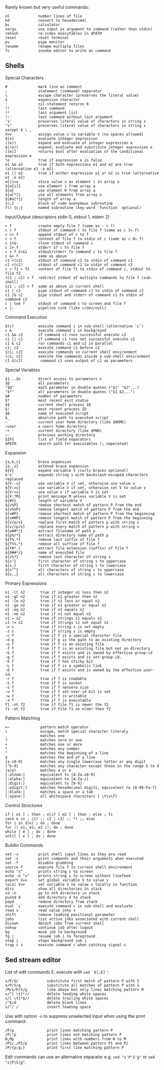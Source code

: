 Rarely known but very useful commands:

    nl             number lines of file
    hd             convert to hexadecimal
    bc             calculator
    xargs          use input as argument to command (rather then stdin)
    rehash         re-index executables in $PATH
    reset          reset terminal
    pv             pipe monitor
    rename         rename multiple files
    fc             invoke editor to write an command

## Shells

Special Characters 

    #              mark line as comment
    ;              statement (command) separator
    \              escape character (preserves the literal value)
    $              expansion character
    :              nil-statement returns 0
    !!             last command
    !*             last argument list
    !:-            last command without last argument
    's'            preserves literal value of characters in string s
    "s"            preserves literal value of characters in string s except $ \ ,
    V=v            assign value v to variable V (no spaces allowed)
    $[e]           evaluate integer expression
    ((e))          expand and evaluate of integer expression e
    $((e))         expand, evaluate and substitute integer expression e
    [[e]]          returns bool after evaluation of the conditional expression e
    !e             true if expression e is false
    e1 && e2       true if both expressions e1 and e2 are true (alternative e1 -a e2)
    e1 || e2       true if either expression e1 or e2 is true (alternative e1 -o e2)
    a[i]=v         store value v as element i in array a
    ${a[i]}        use element i from array a
    ${a}           use element 0 from array a
    ${a[*]}        use all elements from array a
    ${#a[*]}       length of array a
    {c;}           block of code anonymous subroutine
    f() {c;}       named subroutine (key-word `function` optional)

Input/Output (descriptors stdin 0, stdout 1, stderr 2)

    > f            create empty file f (same as : > f)
    c > f          stdout of command c to file f (same as c 1> f)
    c >> f         append stdout of c to f
    c < f          content of file f to stdin of c (same as c 0< f)
    c 1>&-         close stdout of command c
    c 2> f         stderr of c to file f
    c > f 2>&1     stdout/stderr fo command c to file f
    c &> f         same as above
    c1 <(c2)       stdout of command c2 to stdin of command c1
    c1 >(c2)       stdout of command c1 to stdin of command c2
    c < f1 > f2    content of file f1 to stdin of command c, stdout to file f2  
    (c1 ; c2) > f  redirect stdout of multiple commands to file f (sub-shell)
    {c1 ; c2} > f  same as above in current shell
    c1 | c2        pipe stdout of command c1 to stdin of command c2
    c1 |& c2       pipe stdout and stderr of command c1 to stdin of command c2
    c | tee f      stdout of command c to screen and file f
    c |:           pipeline sink (like >/dev/null)

Command Execution

    $(c)           execute command c in sub-shell (alternative `c`)
    c &            execute command c in background
    c1 && c2       if command c1 runs successful execute c2
    c1 || c2       if command c1 runs not successful execute c2
    c1 & c2        run commands c1 and c2 in parallel
    c1; c2         execute command c1 before c2
    {c1; c2}       execute commands in current shell environment
    (c1; c2)       execute the commands inside a sub-shell environment
    c1 $(c2)        command c1 uses output of c2 as parameters

Special Variables

    $1...$n        direct access to parameters n
    $@             all parameters
    "$@"           each parameter in double-quotes ("$1" "$2"...)
    "$*"           all parameters in double-quotes ("$1 $2...")
    $#             number of parameters
    $?             most recent exit status
    $$             current shell process ID
    $!             most recent process ID
    $0             name of executed script
    $_             absolute path to executed script
    ~              current user home directory (like $HOME)
    ~user          a users home directory
    ~+             current directory (like $PWD)
    ~-             previous working directory 
    $IFS           list of field separators
    $PATH          search path for executables (; seperated)

Expansion
 
    {a,b,c}        brace expansion
    {a..z}         extened brace expansion 
    ${V}           expand variable V (curly braces optional)
    $'s'           expands string s with backslash-escaped characters replaced
    ${V:-v}        use variable V if set, otherwise use value v
    ${V:=v}        use variable V if set, otherwise set V to value v
    ${V:+v}        use value v if variable V is set
    ${V:?M}        print message M unless variable V is set
    ${#V}          length of variable V
    ${v%P}         remove shortest match of pattern P from the end  
    ${v%%P}        remove longest match of pattern P from the end
    ${v#P}         remove shortest match of pattern P from the beginning
    ${v##P}        remove longest match of pattern P from the beginning
    ${v/p/s}       replace first match of pattern p with string s
    ${v//p/s}      replace every match of pattern p with string s 
    ${p##*/}       extract filename of path p
    ${p%/*}        extract directory name of path p
    ${f%.*}        remove last suffix of file f
    ${f%%.*}       remove all suffixe of file f
    ${f#*.}        extract file extension (suffix) of file f
    ${0##*/}       name of executed file
    ${s%?}         remove last character of string s
    ${s^}          first character of string s to uppercase
    ${s,}          first character of string s to lowercase
    ${s^^}         all characters of string s to uppercase
    ${s,,}         all characters of string s to lowercase

Primary Expressions

    n1 -lt n2       true if integer n1 less then n2
    n1 -gt n2       true if n1 greater then n2
    n1 -le n2       true if n1 less or equal n2
    n1 -ge n2       true if n1 greater or equal n2
    n1 -eq n2       true if n1 equals n2
    n1 -ne n2       true if n1 not equal n2
    s1 = s2         true if strings s1 equals s2 
    s1 != s2        true if strings s1 not equal s2
    -n s            true if string s is not empty
    -z s            true if string s is empty
    -c f            true if f is a special character file
    -d p            true if p is the path to an existing directory
    -e f            true if f is an existing file
    -f f            true if f is an existing file but not an directory
    -G f            true if f exists and is owned by effective group-id
    -g f            true if f exists and is set-group-id.
    -k f            true if f has sticky bit
    -L f            true if f is a symbolic link
    -O f            true if f exists and is owned by the effective user-id.
    -r f            true if f is readable
    -S f            true if f is socket
    -s f            true if f nonzero size
    -u f            true if f set-user-id bit is set
    -w f            true if f is writable
    -x f            true if f is executable
    f1 -nt f2       true if file f1 is newer the f2
    f1 -ot f2       true if file f1 os older then f2

Pattern Matching

    =~              pattern match operator
    \               escape, match special character literaly
    .               matches one 
    ?               matches zero or one 
    +               matches one or more 
    *               matches any number 
    ^               matches the beginning of a line
    $               matches the end of a line
    [a-z0-9]        matches any single lowercase letter or any digit
    [^b-d]          matches any character except those in the range b to d
    (a|e)           matches a or e
    [:alnum:]       equivalent to [A-Za-z0-9]
    [:alpha:]       equivalent to [A-Za-z]
    [:digit:]       equivalent to [0-9]
    [:xdigit:]      matches hexadecimal digits, equivalent to [0-9A-Fa-f]
    [:blank:]       matches a space or a tab
    [:space:]       all whitespace characters [ \t\v\f]

Control Structures

    if [ e1 ] ; then ; elif [ e2 ] ; then ; else ; fi
    case e in ; c1) ;; c2 | c3) ;; *) ;; esac 
    for i in $(e) ; do ; done
    for (( e1; e2; e3 )); do ; done 
    while [ e ] ; do ; done
    until [ e ] ; do ; done

Buildin Commands 

    set -v         print shell input lines as they are read
    set -x         print commands and their arguments when executed
    set -f         disable globbing
    source f       execute file f in current shell environment
    echo "s"       prints string s to screen
    echo -n "s"    prints string s to screen without linefeed
    export V=v     set global variable V to value v
    local V=v      set variable V to value v locally in function         
    dirs           show all directories in stack
    cd ~n          go to nth directory in stack
    pushd d        add directory d to stack
    popd           remove directory from stack
    eval `c`       execute command c in sub-shell and evaluate
    read v         read value into v
    shift          remove leading positional parameter
    jobs           list active jobs associated with current shell
    disown         detach jobs from current shell
    nohup          continue job after logout
    bg             move job to background 
    fg j           resume job j to foreground
    stop j         stops background job j
    trap c s       execute command c when catching signal s

## Sed stream editor

List of edit commands E, execute with `sed 'E[;E]'`:

    s/P/S/             substitute first match of pattern P with S
    s/P/S/g            substitute all matches of pattern P with S
    /M/s/P/S/g         like above but only lines matching pattern M
    s/^[ \t]*//        delete leading white spaces
    s/[ \t]*$//        delete trailing white spaces
    /^$/d              delete blank lines
    s/^/ /             insert leading space 

Use with option `-n` to suppress unselected input when using the 
print command:

    /P/p               print lines matching pattern P 
    /P/!p              print lines not matching pattern P
    N,Mp               print lines with numbers from N to M
    /P1/,/P2/p         print lines between pattern P1 and P2
    /P/{p;q;}          print first line matching pattern P


Edit commands can use an alternative separator e.g. `sed "s'P'S'g"`
or `sed "s|P|S|g"`.

